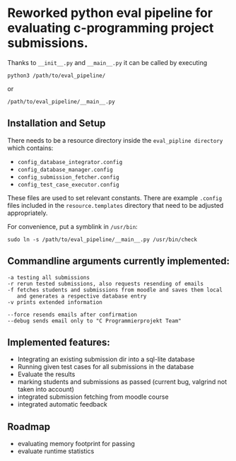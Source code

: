 Reworked python eval pipeline for evaluating c-programming project submissions.
===

Thanks to `__init__.py` and `__main__.py`
it can be called by executing

```
python3 /path/to/eval_pipeline/
```

or

```
/path/to/eval_pipeline/__main__.py
```

Installation and Setup
---

There needs to be a resource directory inside the `eval_pipline directory`
which contains:

  - `config_database_integrator.config`
  - `config_database_manager.config`
  - `config_submission_fetcher.config`
  - `config_test_case_executor.config`

These files are used to set relevant constants.
There are example `.config` files included in the `resource.templates` directory that need to be adjusted appropriately.

For convenience, put a symblink in `/usr/bin`:
```
sudo ln -s /path/to/eval_pipeline/__main__.py /usr/bin/check
```

Commandline arguments currently implemented:
---
    -a testing all submissions
    -r rerun tested submissions, also requests resending of emails
    -f fetches students and submissions from moodle and saves them local
       and generates a respective database entry
    -v prints extended information
    
    --force resends emails after confirmation 
    --debug sends email only to "C Programmierprojekt Team" 
   

Implemented features:
---
  - Integrating an existing submission dir into a sql-lite database
  - Running given test cases for all submissions in the database
  - Evaluate the results
  - marking students and submissions as passed (current bug, valgrind not taken into account)
  - integrated submission fetching from moodle course
  - integrated automatic feedback 

Roadmap
---
  - evaluating memory footprint for passing
  - evaluate runtime statistics



